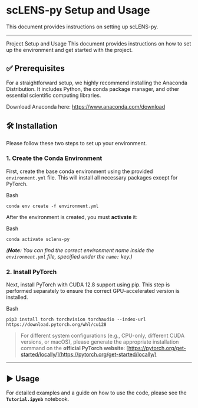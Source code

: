 # scLENS-py Setup and Usage

This document provides instructions on setting up scLENS-py.

---

Project Setup and Usage
This document provides instructions on how to set up the environment and get started with the project.

✅ Prerequisites
---
For a straightforward setup, we highly recommend installing the Anaconda Distribution. It includes Python, the conda package manager, and other essential scientific computing libraries.

Download Anaconda here: https://www.anaconda.com/download


🛠️ Installation
---

Please follow these two steps to set up your environment.

### **1. Create the Conda Environment**

First, create the base conda environment using the provided `environment.yml` file. This will install all necessary packages except for PyTorch.

Bash

```
conda env create -f environment.yml
```

After the environment is created, you must **activate** it:

Bash

```
conda activate sclens-py 
```

_(**Note:** You can find the correct environment name inside the `environment.yml` file, specified under the `name:` key.)_

### **2. Install PyTorch**

Next, install PyTorch with CUDA 12.8 support using pip. This step is performed separately to ensure the correct GPU-accelerated version is installed.

Bash

```
pip3 install torch torchvision torchaudio --index-url https://download.pytorch.org/whl/cu128
```

> For different system configurations (e.g., CPU-only, different CUDA versions, or macOS), please generate the appropriate installation command on the **official PyTorch website**: [https://pytorch.org/get-started/locally/](https://pytorch.org/get-started/locally/)

---

## ▶️ Usage

For detailed examples and a guide on how to use the code, please see the **`Tutorial.ipynb`** notebook.
